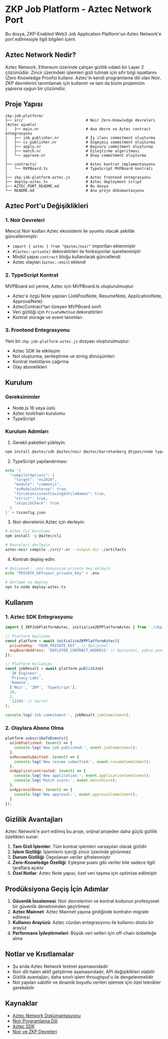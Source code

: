 # ZKP Job Platform - Aztec Network Port

Bu dosya, ZKP-Enabled Web3 Job Application Platform'un Aztec Network'e port edilmesiyle ilgili bilgileri içerir.

## Aztec Network Nedir?

Aztec Network, Ethereum üzerinde çalışan gizlilik odaklı bir Layer 2 çözümüdür. Zincir üzerindeki işlemleri gizli tutmak için sıfır bilgi ispatlarını (Zero Knowledge Proofs) kullanır. Aztec'in kendi programlama dili olan Noir, ZKP devrelerini tanımlamak için kullanılır ve tam da bizim projemizin yapısına uygun bir çözümdür.

## Proje Yapısı

```
zkp-job-platform/
├── src/                            # Noir Zero-Knowledge devreleri (Aztec uyumlu)
│   ├── main.nr                     # Ana devre ve Aztec contract entegrasyonu
│   ├── job_publisher.nr            # İş ilanı commitment oluşturma
│   ├── cv_publisher.nr             # Özgeçmiş commitment oluşturma
│   ├── apply.nr                    # Başvuru commitment oluşturma
│   ├── match.nr                    # Eşleştirme algoritması
│   └── approve.nr                  # Onay commitment oluşturma
│
├── contracts/                      # Aztec kontrat implementasyonu
│   └── MVPBoard.ts                 # TypeScript MVPBoard kontratı
│
├── zkp-job-platform-aztec.js       # Aztec frontend entegrasyonu
├── deploy-aztec.ts                 # Aztec deployment script
├── AZTEC_PORT_README.md            # Bu dosya
└── README.md                       # Ana proje dökümantasyonu
```

## Aztec Port'u Değişiklikleri

### 1. Noir Devreleri

Mevcut Noir kodları Aztec ekosistemi ile uyumlu olacak şekilde güncellenmiştir:

- `import { aztec } from "@aztec/noir"` importları eklenmiştir
- `#[aztec::private]` dekoratörleri ile fonksiyonlar işaretlenmiştir
- Modül yapısı `contract` bloğu kullanılarak güncellendi
- Aztec olayları (`aztec::emit`) eklendi

### 2. TypeScript Kontrat

MVPBoard.sol yerine, Aztec için MVPBoard.ts oluşturulmuştur:

- Aztec'e özgü Note yapıları (JobPostNote, ResumeNote, ApplicationNote, ApprovalNote)
- AztecContract'tan türeyen MVPBoard sınıfı
- Veri gizliliği için `PrivateMethod` dekoratörleri
- Kontrat storage ve event tanımları

### 3. Frontend Entegrasyonu

Yeni bir `zkp-job-platform-aztec.js` dosyası oluşturulmuştur:

- Aztec SDK ile etkileşim
- Not oluşturma, serileştirme ve string dönüşümleri
- Kontrat metotlarını çağırma
- Olay abonelikleri

## Kurulum

### Gereksinimler

- Node.js 16 veya üstü
- Aztec toolchain kurulumu
- TypeScript

### Kurulum Adımları

1. Gerekli paketleri yükleyin:

```bash
npm install @aztec/sdk @aztec/noir @aztec/barretenberg @types/node typescript ts-node
```

2. TypeScript yapılandırması:

```bash
echo '{
  "compilerOptions": {
    "target": "es2020",
    "module": "commonjs",
    "esModuleInterop": true,
    "forceConsistentCasingInFileNames": true,
    "strict": true,
    "skipLibCheck": true
  }
}' > tsconfig.json
```

3. Noir devrelerini Aztec için derleyin:

```bash
# Aztec CLI kurulumu
npm install -g @aztec/cli

# Devreleri derleyin
aztec-noir compile ./src/*.nr --output-dir ./artifacts
```

4. Kontratı deploy edin:

```bash
# Opsiyonel: .env dosyasına private key ekleyin
echo "PRIVATE_KEY=your_private_key" > .env

# Derleme ve deploy
npx ts-node deploy-aztec.ts
```

## Kullanım

### 1. Aztec SDK Entegrasyonu

```javascript
import { ZKPJobPlatformAztec, initializeZKPPlatformAztec } from './zkp-job-platform-aztec.js';

// Platform başlatma
const platform = await initializeZKPPlatformAztec({
  privateKey: 'YOUR_PRIVATE_KEY', // Opsiyonel
  mvpBoardAddress: 'DEPLOYED_CONTRACT_ADDRESS' // Opsiyonel, yoksa yeni deploy edilir
});

// Platform kullanımı
const jobResult = await platform.publishJob(
  'ZK Engineer',
  'Privacy Labs',
  'Remote',
  ['Noir', 'ZKP', 'TypeScript'],
  10,
  2,
  '12345' // Secret
);

console.log('Job commitment:', jobResult.jobCommitment);
```

### 2. Olaylara Abone Olma

```javascript
platform.subscribeToEvents({
  onJobPublished: (event) => {
    console.log('New job published:', event.jobCommitment);
  },
  onResumeSubmitted: (event) => {
    console.log('New resume submitted:', event.resumeCommitment);
  },
  onApplicationCreated: (event) => {
    console.log('New application:', event.applicationCommitment);
    console.log('Match score:', event.matchScore);
  },
  onApprovalDone: (event) => {
    console.log('New approval:', event.approvalCommitment);
  }
});
```

## Gizlilik Avantajları

Aztec Network'e port edilmiş bu proje, orijinal projeden daha güçlü gizlilik özellikleri sunar:

1. **Tam Gizli İşlemler**: Tüm kontrat işlemleri varsayılan olarak gizlidir
2. **İşlem Gizliliği**: İşlemlerin içeriği zincir üzerinde görünmez
3. **Durum Gizliliği**: Depolanan veriler şifrelenmiştir
4. **Zero-Knowledge Özelliği**: Eşleşme puanı gibi veriler bile sadece ilgili taraflara açıktır
5. **Özel Notlar**: Aztec Note yapısı, özel veri taşıma için optimize edilmiştir

## Prodüksiyona Geçiş İçin Adımlar

1. **Güvenlik İncelemesi**: Noir devrelerinin ve kontrat kodunun profesyonel bir güvenlik denetiminden geçirilmesi
2. **Aztec Mainnet**: Aztec Mainnet yayına girdiğinde kontratın migrate edilmesi
3. **Kullanıcı Arayüzü**: Aztec cüzdan entegrasyonu ile kullanıcı dostu bir arayüz 
4. **Performans İyileştirmeleri**: Büyük veri setleri için off-chain önbelleğe alma

## Notlar ve Kısıtlamalar

- Şu anda Aztec Network testnet aşamasındadır
- Noir dili halen aktif geliştirme aşamasındadır, API değişiklikleri olabilir
- Gizlilik avantajları, daha sınırlı işlem throughput'u ile dengelenmelidir
- Not yapıları sabittir ve dinamik boyutlu verileri işlemek için özel teknikler gerekebilir

## Kaynaklar

- [Aztec Network Dokümantasyonu](https://docs.aztec.network/)
- [Noir Programlama Dili](https://docs.aztec.network/noir/language)
- [Aztec SDK](https://docs.aztec.network/sdk/overview)
- [Noir ve ZKP Devreleri](https://docs.aztec.network/dev/circuit_development) 